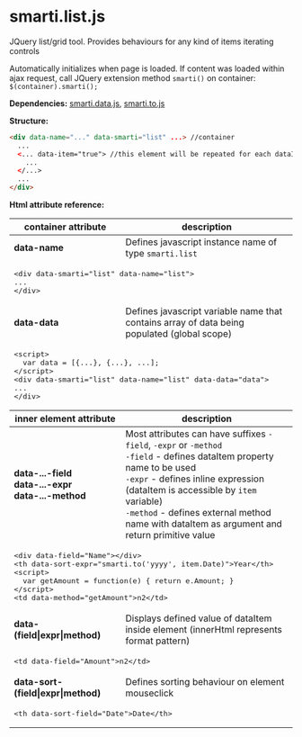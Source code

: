 # smarti.list.js

JQuery list/grid tool. Provides behaviours for any kind of items iterating controls

Automatically initializes when page is loaded. If content was loaded within ajax request, call JQuery extension method `smarti()` on container: `$(container).smarti();`

<b>Dependencies:</b> [smarti.data.js](https://github.com/onitecsoft/smarti.data.js), [smarti.to.js](https://github.com/onitecsoft/smarti.to.js)

<b>Structure:</b>
```html
<div data-name="..." data-smarti="list" ...> //container
  ...
  <... data-item="true"> //this element will be repeated for each dataItem
    ...
  </...>
  ...
</div>
```
<b>Html attribute reference:</b>

<table>
  <thead>
    <tr>
      <th>container attribute</th>
      <th>description</th>
    </tr>
  </thead>
  <tr>
    <td><b>data-name</b></td>
    <td>Defines javascript instance name of type <code>smarti.list</code></td>
  </tr>
  <tr>
    <td colspan="2">
<pre lang="html">
&lt;div data-smarti="list" data-name="list"&gt;
...
&lt;/div&gt;
</pre>
    </td>
  </tr>
  <tr>
    <td><b>data-data</b></td>
    <td>Defines javascript variable name that contains array of data being populated (global scope)</td>
  </tr>
  <tr>
    <td colspan="2">
<pre lang="html">
&lt;script&gt;
  var data = [{...}, {...}, ...];
&lt;/script&gt;
&lt;div data-smarti="list" data-name="list" data-data="data"&gt;
...
&lt;/div&gt;
</pre>
    </td>
  </tr>
  <thead>
    <tr>
      <th>inner element attribute</th>
      <th>description</th>
    </tr>
  </thead>
  <tr>
    <td><b>data-...-field</b><br/><b>data-...-expr</b><br/><b>data-...-method</b></td>
    <td>Most attributes can have suffixes <code>-field</code>, <code>-expr</code> or <code>-method</code><br/><code>-field</code> - defines dataItem property name to be used<br/><code>-expr</code> - defines inline expression (dataItem is accessible by <code>item</code> variable)<br/><code>-method</code> - defines external method name with dataItem as argument and return primitive value</td>
  </tr>
  <tr>
    <td colspan="2">
<pre lang="html">
&lt;div data-field="Name"&gt;&lt;/div&gt;
&lt;th data-sort-expr="smarti.to('yyyy', item.Date)"&gt;Year&lt;/th&gt;
&lt;script&gt;
  var getAmount = function(e) { return e.Amount; }
&lt;/script&gt;
&lt;td data-method="getAmount"&gt;n2&lt;/td&gt;
</pre>
    </td>
  </tr>
  <tr>
    <td><b>data-(field|expr|method)</b></td>
    <td>Displays defined value of dataItem inside element (innerHtml represents format pattern)</td>
  </tr>
  <tr>
    <td colspan="2">
<pre lang="html">
&lt;td data-field="Amount"&gt;n2&lt;/td&gt;
</pre>
    </td>
  </tr>
  <tr>
    <td><b>data-sort-(field|expr|method)</b></td>
    <td>Defines sorting behaviour on element mouseclick</td>
  </tr>
  <tr>
    <td colspan="2">
<pre lang="html">
&lt;th data-sort-field="Date"&gt;Date&lt;/th&gt;
</pre>
    </td>
  </tr>
</table>
